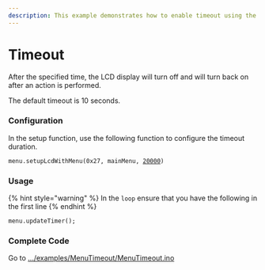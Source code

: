 ```yaml
---
description: This example demonstrates how to enable timeout using the LcdMenu library
---
```


# Timeout

After the specified time, the LCD display will turn off and will turn back on after an action is performed.

The default timeout is 10 seconds.

### Configuration

In the setup function, use the following function to configure the timeout duration.

<pre class="language-arduino"><code class="lang-arduino">menu.setupLcdWithMenu(0x27, mainMenu, <a data-footnote-ref href="#user-content-fn-1">20000</a>)
</code></pre>

### Usage

{% hint style="warning" %}
In the `loop` ensure that you have the following in the first line
{% endhint %}

```arduino
menu.updateTimer();
```

### Complete Code

Go to [.../examples/MenuTimeout/MenuTimeout.ino](https://github.com/forntoh/LcdMenu/tree/master/examples/MenuTimeout/MenuTimeout.ino)

[^1]: Timeout duration in milliseconds
